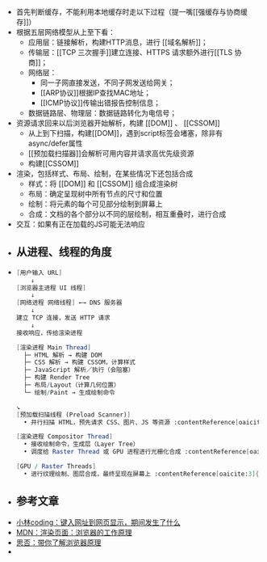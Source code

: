 - 首先判断缓存，不能利用本地缓存时走以下过程（提一嘴[[强缓存与协商缓存]]）
- 根据五层网络模型从上至下看：
	- 应用层：链接解析，构建HTTP消息，进行 [[域名解析]]；
	- 传输层：[[TCP 三次握手]]建立连接、HTTPS 请求额外进行[[TLS 协商]]；
	- 网络层：
		- 同一子网直接发送，不同子网发送给网关；
		- [[ARP协议]]根据IP查找MAC地址；
		- [[ICMP协议]]传输出错报告控制信息；
	- 数据链路层、物理层：数据链路转化为电信号；
- 资源请求回来以后浏览器开始解析，构建 [[DOM]] 、 [[CSSOM]]
	- 从上到下扫描，构建[[DOM]]，遇到script标签会堵塞，除非有async/defer属性
	- [[预加载扫描器]]会解析可用内容并请求高优先级资源
	- 构建[[CSSOM]]
- 渲染，包括样式、布局、绘制，在某些情况下还包括合成
	- 样式：将 [[DOM]] 和 [[CSSOM]] 组合成渲染树
	- 布局：确定呈现树中所有节点的尺寸和位置
	- 绘制：将元素的每个可见部分绘制到屏幕上
	- 合成：文档的各个部分以不同的层绘制，相互重叠时，进行合成
- 交互：如果有正在加载的JS可能无法响应
- ## 从进程、线程的角度
- ```mathematica
  [用户输入 URL]
      ↓
  [浏览器主进程 UI 线程]
      ↓
  [网络进程 网络线程] ←→ DNS 服务器
      ↓
  建立 TCP 连接，发送 HTTP 请求
      ↓
  接收响应，传给渲染进程
  
  [渲染进程 Main Thread]
    ├─ HTML 解析 → 构建 DOM
    ├─ CSS 解析 → 构建 CSSOM，计算样式
    ├─ JavaScript 解析／执行（会阻塞）
    ├─ 构建 Render Tree
    ├─ 布局/Layout（计算几何位置）
    └─ 绘制/Paint → 生成绘制命令
  
  ↘
  [预加载扫描线程 (Preload Scanner)]
    • 并行扫描 HTML，预先请求 CSS、图片、JS 等资源 :contentReference[oaicite:1]{index=1}
  
  [渲染进程 Compositor Thread]
    • 接收绘制命令，生成层（Layer Tree）
    • 调度给 Raster Thread 或 GPU 进程进行光栅化合成 :contentReference[oaicite:2]{index=2}
  
  [GPU / Raster Threads]
    • 进行纹理绘制、图层合成，最终呈现在屏幕上 :contentReference[oaicite:3]{index=3}
  
  ```
- ## 参考文章
- [小林coding：键入网址到网页显示，期间发生了什么](https://www.xiaolincoding.com/network/1_base/what_happen_url.html)
- [MDN：渲染页面：浏览器的工作原理](https://developer.mozilla.org/zh-CN/docs/Web/Performance/How_browsers_work)
- [思否：带你了解浏览器原理](https://segmentfault.com/a/1190000042928793)
-